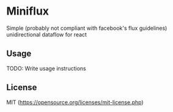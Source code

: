 # Miniflux

Simple (probably not compliant with facebook's flux guidelines) unidirectional dataflow for react

## Usage

TODO: Write usage instructions

## License

MIT (https://opensource.org/licenses/mit-license.php)